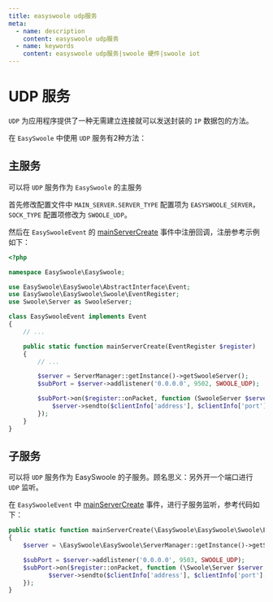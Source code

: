 ```yaml
---
title: easyswoole udp服务
meta:
  - name: description
    content: easyswoole udp服务
  - name: keywords
    content: easyswoole udp服务|swoole 硬件|swoole iot
---
```


# UDP 服务

`UDP` 为应用程序提供了一种无需建立连接就可以发送封装的 `IP` 数据包的方法。

在 `EasySwoole` 中使用 `UDP` 服务有2种方法：

## 主服务

可以将 `UDP` 服务作为 `EasySwoole` 的主服务

首先修改配置文件中 `MAIN_SERVER.SERVER_TYPE` 配置项为 `EASYSWOOLE_SERVER`，`SOCK_TYPE` 配置项修改为 `SWOOLE_UDP`。

然后在 `EasySwooleEvent` 的 [mainServerCreate](/FrameDesign/event.html#mainServerCreate) 事件中注册回调，注册参考示例如下：

```php
<?php

namespace EasySwoole\EasySwoole;

use EasySwoole\EasySwoole\AbstractInterface\Event;
use EasySwoole\EasySwoole\Swoole\EventRegister;
use Swoole\Server as SwooleServer;

class EasySwooleEvent implements Event
{
    // ...

    public static function mainServerCreate(EventRegister $register)
    {
        // ...

        $server = ServerManager::getInstance()->getSwooleServer();
        $subPort = $server->addlistener('0.0.0.0', 9502, SWOOLE_UDP);

        $subPort->on($register::onPacket, function (SwooleServer $server, string $data, array $clientInfo) {
            $server->sendto($clientInfo['address'], $clientInfo['port'], 'Server: ' . $data);
        });
    }
}
```

## 子服务

可以将 `UDP` 服务作为 EasySwoole 的子服务。顾名思义：另外开一个端口进行 `UDP` 监听。

在 `EasySwooleEvent` 中 [mainServerCreate](/FrameDesign/event.html#mainServerCreate) 事件，进行子服务监听，参考代码如下：

```php
public static function mainServerCreate(\EasySwoole\EasySwoole\Swoole\EventRegister $register)
{
    $server = \EasySwoole\EasySwoole\ServerManager::getInstance()->getSwooleServer();

    $subPort = $server->addlistener('0.0.0.0', 9503, SWOOLE_UDP);
    $subPort->on($register::onPacket, function (\Swoole\Server $server, string $data, array $clientInfo) {
           $server->sendto($clientInfo['address'], $clientInfo['port'], 'Server：' . $data);
    });
}
```





